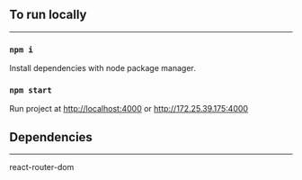 ## To run locally

---

### `npm i`

Install dependencies with node package manager.

### `npm start`

Run project at <http://localhost:4000> or <http://172.25.39.175:4000>

## Dependencies

---

react-router-dom
